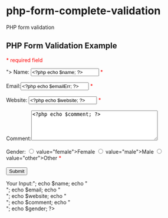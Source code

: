 # php-form-complete-validation
PHP form validation
<!DOCTYPE HTML>
<html lang="en-US">
<head>
	<meta charset="UTF-8">
	<title>New</title>
	<style>
	.error{
		color:#ff0000;
	}
	</style>
</head>
<body>
	<?php
	//define variables and set to empty values
	$nameErr= $emailErr= $genderErr= $websiteErr= "";
	$name= $email= $gender= $comment= $website= "";
	if($_SERVER["REQUEST_METHOD"] == "POST"){
		if(empty($_POST["name"])){
			$nameErr= "Name is required";
		}else{
		$name= test_input($_POST["name"]);
		//check name only contain letters and whitespace
		if(!preg_match("/^[a-zA-Z-']*$/",$name)){
			$nameErr = "Only letters and white space allowed";
		}
		}
		if(empty($_POST["email"])){
			$emailErr="Email is required";
		}else{
		$email= test_input($_POST["email"]);
		//check if e-mail address is well-format
		if(!filter_var($email, FILTER_VALIDATE_EMAIL)){
			$emailErr = "Invalid email format";
		}
		}
		if(empty($_POST["website"])){
			$website= "";
		}else{
		$website= test_input($_POST["website"]);
		//check URL address syntax is valid( this regular expression also allows dashes in the URL)
		if(!preg_match("/\b(?:(?:https?|ftp):\/\/|www\.)[a-z0-9+&@#\/%?=~_|]/i",$website)){
			$websiteErr= "Invalid URL";
		}
		}
		if(empty($_POST["comment"])){
			$comment= "";
		}else{
		$comment= test_input($_POST["comment"]);
		}
		if(empty($_POST["gender"])){
			$genderErr= "gender is required";
		}else{
		$gender= test_input($_POST["gender"]);
		}
	}
	function test_input($data){
		$data= trim($data);
		$data= stripslashes($data);
		$data= htmlspecialchars($data);
		return $data;
	}
	?>
	<h2>PHP Form Validation Example</h2>
	<p><span class="error">* required field</span></p>
	<form method="post" action= "<?php echo htmlspecialchars($_SERVER["PHP_SELF"]); ?>">
	Name: <input type="text" name="name" value="<?php echo $name; ?>">
	<span class="error">*<?php echo $nameErr; ?></span>
	<br><br>
	Email:<input type="text" name="email" value="<?php echo $emailErr; ?>">
	<span class="error">*<?php echo $emailErr; ?></span>
	<br><br>
	Website:
	<input type="text" name="website" value="<?php echo $website; ?>">
	<span class="error">* <?php echo $websiteErr;?></span>
	<br><br>
	Comment:<textarea name="comment" rows="5" cols="40"><?php echo $comment; ?></textarea>
	<br><br>
	Gender:
	<input type="radio" name="gender" <?php if (isset($gender) && $gender=="female") echo "checked";?> value="female">Female
  <input type="radio" name="gender" <?php if (isset($gender) && $gender=="male") echo "checked";?> value="male">Male
  <input type="radio" name="gender" <?php if (isset($gender) && $gender=="other") echo "checked";?> value="other">Other  
  <span class="error">* <?php echo $genderErr;?></span>
  <br><br>
  <input type="submit" name="submit" value="Submit">  
	</form>
	<?php
echo "<h2>Your Input:</h2>";
echo $name;
echo "<br>";
echo $email;
echo "<br>";
echo $website;
echo "<br>";
echo $comment;
echo "<br>";
echo $gender;
?>
</body>
</html>

